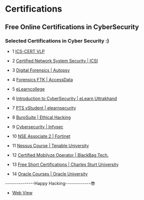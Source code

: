 # Certifications
## Free Online Certifications in CyberSecurity

### Selected Certifications in Cyber Security :)
- 1 [ICS-CERT VLP](https://ics-cert-training.inl.gov/learn) 

- 2 [Certified Network System Security | ICSI](https://www.icsi.co.uk/users/sign_in)

- 3 [Digital Forensics | Autopsy](https://training.autopsy.com/users/sign_in)

- 4 [Forensics FTK | AccessData](https://training.accessdata.com/) 

- 5 [eLearncollege](https://www.elearningcollege.com/login.php)

- 6 [Introduction to CyberSecurity | eLearn Uttrakhand](http://elearning.uou.ac.in/)

- 7 [PTS vStudent | elearnsecurity](https://members.elearnsecurity.com/)

- 8 [BurpSuite | Ethical Hacking ](https://academy.ehacking.net/courses/)

- 9 [Cybersecurity | Infysec ](https://academy.infysec.com/)

- 10 [NSE Associate 2 | Fortinet](https://training.fortinet.com/) 

- 11 [Nessus Course | Tenable University](https://university.tenable.com/learn/course/) 

- 12 [Certified Mobilyze Operator | BlackBag Tech.](https://www.blackbagtech.com/training/certifications/)

- 13 [Free Short Certifications | Charles Sturt University](https://www.itmasters.edu.au/about-it-masters/free-short-courses/)

- 14 [Oracle Courses | Oracle University](https://learn.oracle.com/ols/course-list/35644) 

---------------Happy Hacking-------------:sunglasses:
- [Web View](https://hack3roneness.github.io/Certifications/)
